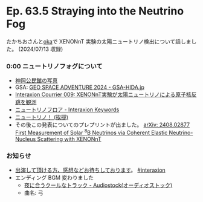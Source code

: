 # Ep. 63.5 Straying into the Neutrino Fog

たかちおさんと[oka](https://twitter.com/nowohyeah)で XENONnT 実験の太陽ニュートリノ検出について話しました。 (2024/07/13 収録)

### 0:00 ニュートリノフォグについて

- [神岡公民館の写真](https://x.com/nowohyeah/status/1811925834661507469)
- GSA: [GEO SPACE ADVENTURE 2024 - GSA-HIDA.jp](https://gsa-hida.jp/)
- [Interaxion Courrier 009: XENONnT実験が太陽ニュートリノによる原子核反跳を観測](https://interaxion-podcast.github.io/courrier/2024-07-10)
- [ニュートリノフロア - Interaxion Keywords](https://interaxion-podcast.github.io/keywords/neutrino-floor/)
- [ニュートリノ！ (挨拶)](https://youtu.be/BrKdCGpBpZE)
- その後この発表についてのプレプリントが出ました。 [arXiv: 2408.02877 First Measurement of Solar $^8$B Neutrinos via Coherent Elastic Neutrino-Nucleus Scattering with XENONnT](https://arxiv.org/abs/2408.02877)

### お知らせ

- [出演して頂ける方、感想などお待ちしております](https://interaxion-podcast.github.io/feedback/)。 [#interaxion](https://twitter.com/hashtag/interaxion)
- エンディング BGM 変わりました
  - [夜に合うクールなトラック - Audiostock(オーディオストック)](https://audiostock.jp/audio/1409484)
  - 曲名: 弓
